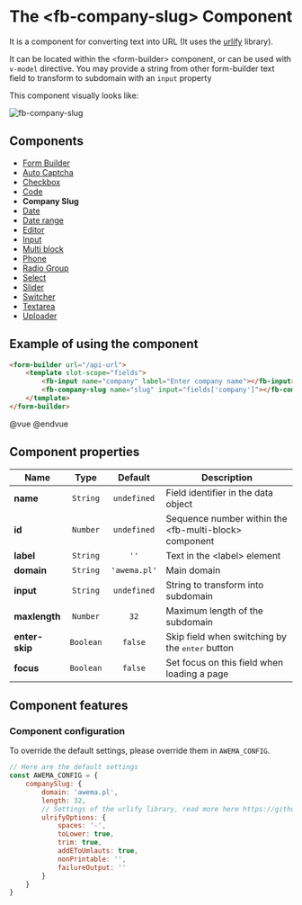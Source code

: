 # The &lt;fb-company-slug&gt; Component

It is a component for converting text into URL (It uses the [urlify](https://github.com/Gottox/node-urlify) library).

It can be located within the &lt;form-builder&gt; component, or can be used with `v-model` directive. You may provide a string from other form-builder text field to transform to subdomain with an `input` property


This component visually looks like:

![fb-company-slug](/assets/awema-pl/form-builder/docs/fb-company-slug.gif)

## Components
* [Form Builder](./form-builder.md)
* [Auto Captcha](./fb-auto-captcha.md)
* [Checkbox](./fb-checkbox.md)
* [Code](./fb-code.md)
* **Company Slug**
* [Date](./fb-date.md)
* [Date range](./fb-date-range.md)
* [Editor](./fb-editor.md)
* [Input](./fb-input.md)
* [Multi block](./fb-multi-block.md)
* [Phone](./fb-phone.md)
* [Radio Group](./fb-radio-group.md)
* [Select](./fb-select.md)
* [Slider](./fb-slider.md)
* [Switcher](./fb-switcher.md)
* [Textarea](./fb-textarea.md)
* [Uploader](./fb-uploader.md)

## <a name="fbcs-example"></a> Example of using the component

```html
<form-builder url="/api-url">
    <template slot-scope="fields">
        <fb-input name="company" label="Enter company name"></fb-input>
        <fb-company-slug name="slug" input="fields['company']"></fb-company-slug>
    </template>
</form-builder>
```
@vue
<form-builder url="/api-url">
    <template slot-scope="fields">
        <fb-input name="company" label="Enter company name"></fb-input>
        <fb-company-slug name="slug" input="fields['company']"></fb-company-slug>
    </template>
</form-builder>
@endvue


## Component properties

| Name                | Type               | Default             | Description                                       |
|---------------------|:------------------:|:-------------------:|---------------------------------------------------|
| **name**            | `String`           | `undefined`         | Field identifier in the data object               |
| **id**              | `Number`           | `undefined`         | Sequence number within the &lt;fb-multi-block&gt; component    |
| **label**           | `String`           | `''`                | Text in the &lt;label&gt; element                 |
| **domain**          | `String`           | `'awema.pl'`      | Main domain                                       |
| **input**           | `String`           | `undefined`         | String to transform into subdomain                 |
| **maxlength**       | `Number`           | `32`                | Maximum length of the subdomain                   |
| **enter-skip**      | `Boolean`          | `false`             | Skip field when switching by the <kbd>enter</kbd> button |
| **focus**           | `Boolean`          | `false`             | Set focus on this field when loading a page       |

## Component features

### Component configuration

To override the default settings, please override them in `AWEMA_CONFIG`.

```javascript
// Here are the default settings
const AWEMA_CONFIG = {
    companySlug: {
        domain: 'awema.pl',
        length: 32,
        // Settings of the urlify library, read more here https://github.com/Gottox/node-urlify#browser-1
        ulrifyOptions: {
            spaces: '-',
            toLower: true,
            trim: true,
            addEToUmlauts: true,
            nonPrintable: '',
            failureOutput: ''
        }
    }
}
```
